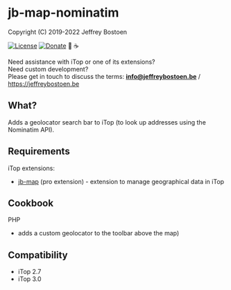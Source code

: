 # jb-map-nominatim

Copyright (C) 2019-2022 Jeffrey Bostoen

[![License](https://img.shields.io/github/license/jbostoen/iTop-custom-extensions)](https://github.com/jbostoen/iTop-custom-extensions/blob/master/license.md)
[![Donate](https://img.shields.io/badge/Donate-PayPal-green.svg)](https://www.paypal.me/jbostoen)
🍻 ☕

Need assistance with iTop or one of its extensions?  
Need custom development?  
Please get in touch to discuss the terms: **info@jeffreybostoen.be** / https://jeffreybostoen.be

## What?

Adds a geolocator search bar to iTop (to look up addresses using the Nominatim API).

## Requirements

iTop extensions: 

* [jb-map](https://jeffreybostoen.be) (pro extension) - extension to manage geographical data in iTop

## Cookbook

PHP
* adds a custom geolocator to the toolbar above the map)

## Compatibility

* iTop 2.7
* iTop 3.0


